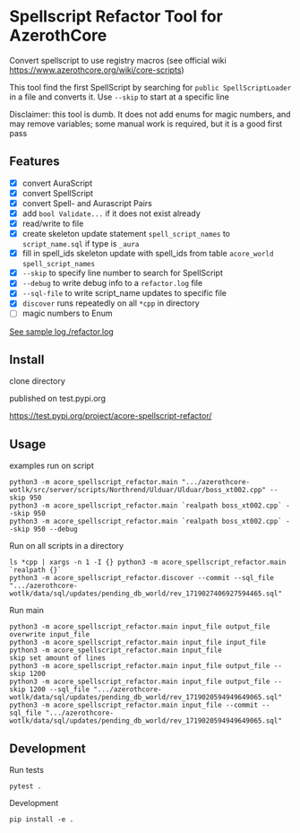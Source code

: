 # Spellscript Refactor Tool for AzerothCore
Convert spellscript to use registry macros (see official wiki https://www.azerothcore.org/wiki/core-scripts)

This tool find the first SpellScript by searching for `public SpellScriptLoader` in a file and converts it. Use `--skip` to start at a specific line

Disclaimer: this tool is dumb. It does not add enums for magic numbers, and may remove variables; some manual work is required, but it is a good first pass

## Features

- [x] convert AuraScript
- [x] convert SpellScript
- [x] convert Spell- and Aurascript Pairs
- [x] add `bool Validate...` if it does not exist already
- [x] read/write to file
- [x] create skeleton update statement `spell_script_names` to `script_name.sql` if type is `_aura`
- [x] fill in spell_ids skeleton update with spell_ids from table `acore_world` `spell_script_names`
- [x] `--skip` to specify line number to search for SpellScript
- [x] `--debug` to write debug info to a `refactor.log` file
- [x] `--sql-file` to write script_name updates to specific file
- [x] `discover` runs repeatedly on all `*cpp` in directory
- [ ] magic numbers to Enum

[See sample log./refactor.log](https://github.com/sogladev/spellscript-refactor-tool/blob/main/refactor.log)

## Install
clone directory

published on test.pypi.org

https://test.pypi.org/project/acore-spellscript-refactor/

## Usage

examples run on script
```
python3 -m acore_spellscript_refactor.main ".../azerothcore-wotlk/src/server/scripts/Northrend/Ulduar/Ulduar/boss_xt002.cpp" --skip 950
python3 -m acore_spellscript_refactor.main `realpath boss_xt002.cpp` --skip 950
python3 -m acore_spellscript_refactor.main `realpath boss_xt002.cpp` --skip 950 --debug
```

Run on all scripts in a directory
```
ls *cpp | xargs -n 1 -I {} python3 -m acore_spellscript_refactor.main `realpath {}`
python3 -m acore_spellscript_refactor.discover --commit --sql_file ".../azerothcore-wotlk/data/sql/updates/pending_db_world/rev_1719027406927594465.sql"
```

Run main
```
python3 -m acore_spellscript_refactor.main input_file output_file
overwrite input_file
python3 -m acore_spellscript_refactor.main input_file input_file
python3 -m acore_spellscript_refactor.main input_file
skip set amount of lines
python3 -m acore_spellscript_refactor.main input_file output_file --skip 1200
python3 -m acore_spellscript_refactor.main input_file output_file --skip 1200 --sql_file ".../azerothcore-wotlk/data/sql/updates/pending_db_world/rev_1719020594949649065.sql"
python3 -m acore_spellscript_refactor.main input_file --commit --sql_file ".../azerothcore-wotlk/data/sql/updates/pending_db_world/rev_1719020594949649065.sql"
```

## Development

Run tests
```
pytest .
```

Development
```
pip install -e .
```
